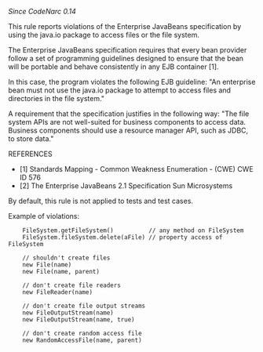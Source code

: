
*Since CodeNarc 0.14*

This rule reports violations of the Enterprise JavaBeans specification by using the java.io package to access files or the file system.

The Enterprise JavaBeans specification requires that every bean provider follow a set of programming guidelines designed to ensure that
the bean will be portable and behave consistently in any EJB container [1].

In this case, the program violates the following EJB guideline: "An enterprise bean must not use the java.io package to attempt to access files and directories in the file system."

A requirement that the specification justifies in the following way: "The file system APIs are not well-suited for business components to access data. Business components should use a resource manager API, such as JDBC, to store data."

REFERENCES
  - [1] Standards Mapping - Common Weakness Enumeration - (CWE) CWE ID 576
  - [2] The Enterprise JavaBeans 2.1 Specification Sun Microsystems

By default, this rule is not applied to tests and test cases.

Example of violations:

```
    FileSystem.getFileSystem()          // any method on FileSystem
    FileSystem.fileSystem.delete(aFile) // property access of FileSystem

    // shouldn't create files
    new File(name)
    new File(name, parent)

    // don't create file readers
    new FileReader(name)

    // don't create file output streams
    new FileOutputStream(name)
    new FileOutputStream(name, true)

    // don't create random access file
    new RandomAccessFile(name, parent)
```


